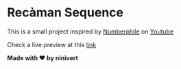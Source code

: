 # Recàman Sequence

This is a small project inspired by [Numberphile](https://www.youtube.com/watch?v=FGC5TdIiT9U) on [Youtube](https://www.youtube.com/channel/UCoxcjq-8xIDTYp3uz647V5A)

Check a live preview at this [link](https://ninivert.github.io/Recaman-Sequence/)

**Made with ❤️ by ninivert**
